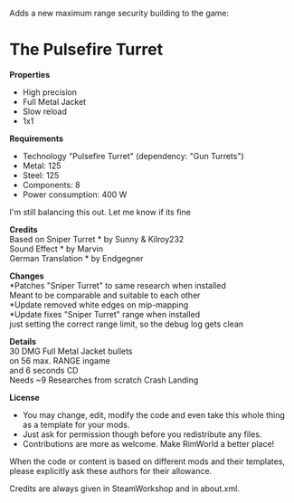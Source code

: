 Adds a new maximum range security building to the game:

<h1>The Pulsefire Turret</h1>
 
<b>Properties</b>
 - High precision
 - Full Metal Jacket
 - Slow reload
 - 1x1

<b>Requirements</b>
 - Technology "Pulsefire Turret"
   (dependency: "Gun Turrets")
 - Metal: 125
 - Steel: 125
 - Components: 8
 - Power consumption: 400 W
 
I'm still balancing this out. Let me know if its fine
 
<b>Credits</b><br>
Based on Sniper Turret * by Sunny & Kilroy232<br>
Sound Effect * by Marvin<br>
German Translation * by Endgegner<br>

<b>Changes</b><br>
*Patches "Sniper Turret" to same research when installed<br>
 Meant to be comparable and suitable to each other<br>
*Update removed white edges on mip-mapping <br>
*Update fixes "Sniper Turret" range when installed<br>
 just setting the correct range limit, so the debug log gets clean<br>

<b>Details</b><br>
30 DMG Full Metal Jacket bullets<br>
on 56 max. RANGE ingame<br>
and 6 seconds CD<br>
Needs ~9 Researches from scratch Crash Landing<br>

<b>License</b>
- You may change, edit, modify the code and even take this whole thing as a template for your mods.
- Just ask for permission though before you redistribute any files.
- Contributions are more as welcome. Make RimWorld a better place!

When the code or content is based on different mods and their templates, please explicitly ask these authors for their allowance.

Credits are always given in SteamWorkshop and in about.xml.
